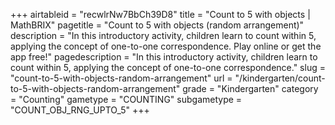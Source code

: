 +++
airtableid = "recwlrNw7BbCh39D8"
title = "Count to 5 with objects | MathBRIX"
pagetitle = "Count to 5 with objects (random arrangement)"
description = "In this introductory activity, children learn to count within 5, applying the concept of one-to-one correspondence. Play online or get the app free!"
pagedescription = "In this introductory activity, children learn to count within 5, applying the concept of one-to-one correspondence."
slug = "count-to-5-with-objects-random-arrangement"
url = "/kindergarten/count-to-5-with-objects-random-arrangement"
grade = "Kindergarten"
category = "Counting"
gametype = "COUNTING"
subgametype = "COUNT_OBJ_RNG_UPTO_5"
+++